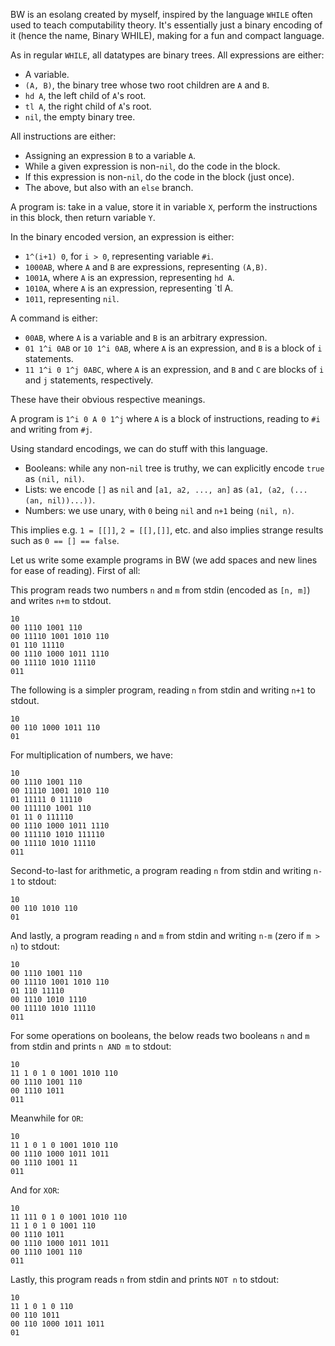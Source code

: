 BW is an esolang created by myself, inspired by the language `WHILE` often used to teach computability theory. It's essentially just a binary encoding of it (hence the name, Binary WHILE), making for a fun and compact language.

As in regular `WHILE`, all datatypes are binary trees. All expressions are either:

- A variable.
- `(A, B)`, the binary tree whose two root children are `A` and `B`.
- `hd A`, the left child of `A`'s root.
- `tl A`, the right child of `A`'s root.
- `nil`, the empty binary tree.

All instructions are either:

- Assigning an expression `B` to a variable `A`.
- While a given expression is non-`nil`, do the code in the block.
- If this expression is non-`nil`, do the code in the block (just once).
- The above, but also with an `else` branch.

A program is: take in a value, store it in variable `X`, perform the instructions in this block, then return variable `Y`.

In the binary encoded version, an expression is either:

- `1^(i+1) 0`, for `i > 0`, representing variable `#i`.
- `1000AB`, where `A` and `B` are expressions, representing `(A,B)`.
- `1001A`, where `A` is an expression, representing `hd A`.
- `1010A`, where `A` is an expression, representing `tl A.
- `1011`, representing `nil`.

A command is either:

- `00AB`, where `A` is a variable and `B` is an arbitrary expression.
- `01 1^i 0AB` or `10 1^i 0AB`, where `A` is an expression, and `B` is a block of `i` statements.
- `11 1^i 0 1^j 0ABC`, where `A` is an expression, and `B` and `C` are blocks of `i` and `j` statements, respectively.

These have their obvious respective meanings.

A program is `1^i 0 A 0 1^j` where `A` is a block of instructions, reading to `#i` and writing from `#j`.

Using standard encodings, we can do stuff with this language.

- Booleans: while any non-`nil` tree is truthy, we can explicitly encode `true` as `(nil, nil)`.
- Lists: we encode `[]` as `nil` and `[a1, a2, ..., an]` as `(a1, (a2, (...(an, nil))...))`.
- Numbers: we use unary, with `0` being `nil` and `n+1` being `(nil, n)`.

This implies e.g. `1 = [[]]`, `2 = [[],[]]`, etc. and also implies strange results such as `0 == [] == false`.

Let us write some example programs in BW (we add spaces and new lines for ease of reading). First of all:

This program reads two numbers `n` and `m` from stdin (encoded as `[n, m]`) and writes `n+m` to stdout.

```
10
00 1110 1001 110
00 11110 1001 1010 110
01 110 11110
00 1110 1000 1011 1110
00 11110 1010 11110
011
```

The following is a simpler program, reading `n` from stdin and writing `n+1` to stdout.

```
10
00 110 1000 1011 110
01
```

For multiplication of numbers, we have:

```
10
00 1110 1001 110
00 11110 1001 1010 110
01 11111 0 11110
00 111110 1001 110
01 11 0 111110
00 1110 1000 1011 1110
00 111110 1010 111110
00 11110 1010 11110
011
```

Second-to-last for arithmetic, a program reading `n` from stdin and writing `n-1` to stdout:

```
10
00 110 1010 110
01
```

And lastly, a program reading `n` and `m` from stdin and writing `n-m` (zero if `m > n`) to stdout:

```
10
00 1110 1001 110
00 11110 1001 1010 110
01 110 11110
00 1110 1010 1110
00 11110 1010 11110
011
```

For some operations on booleans, the below reads two booleans `n` and `m` from stdin and prints `n AND m` to stdout:

```
10
11 1 0 1 0 1001 1010 110
00 1110 1001 110
00 1110 1011
011
```

Meanwhile for `OR`:

```
10
11 1 0 1 0 1001 1010 110
00 1110 1000 1011 1011
00 1110 1001 11
011
```

And for `XOR`:

```
10
11 111 0 1 0 1001 1010 110
11 1 0 1 0 1001 110
00 1110 1011
00 1110 1000 1011 1011
00 1110 1001 110
011
```

Lastly, this program reads `n` from stdin and prints `NOT n` to stdout:

```
10
11 1 0 1 0 110
00 110 1011
00 110 1000 1011 1011
01
```
